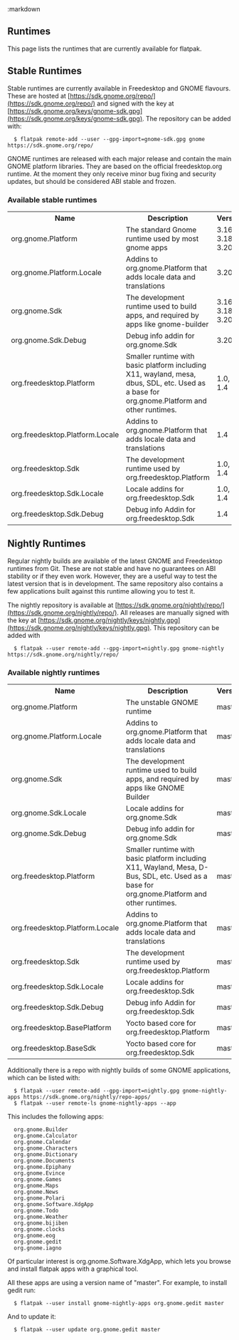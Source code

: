 <section class=""><div class="container"><div class="row"><div class="col-lg-10 col-lg-offset-1">
:markdown

  # Runtimes

  This page lists the runtimes that are currently available for flatpak.

  ## Stable Runtimes

  Stable runtimes are currently available in Freedesktop and GNOME flavours. These are hosted at [https://sdk.gnome.org/repo/](https://sdk.gnome.org/repo/) and signed with the key at [https://sdk.gnome.org/keys/gnome-sdk.gpg](https://sdk.gnome.org/keys/gnome-sdk.gpg). The repository can be added with:

      $ flatpak remote-add --user --gpg-import=gnome-sdk.gpg gnome https://sdk.gnome.org/repo/

  GNOME runtimes are released with each major release and contain the main GNOME platform libraries. They are based on the official freedesktop.org runtime. At the moment they only receive minor bug fixing and security updates, but should be considered ABI stable and frozen.

  ### Available stable runtimes

  <table class="full"><!-- fixme make into markdown tables -->
    <tr>
      <th>Name</th><th>Description</th><th class="nowrap">Versions</th>
    </tr>
    <tr>
      <td>org.gnome.Platform</td>
      <td>The standard Gnome runtime used by most gnome apps</td>
      <td>3.16, 3.18, 3.20</td>
    </tr>
    <tr>
      <td>org.gnome.Platform.Locale</td>
      <td>Addins to org.gnome.Platform that adds locale data and translations</td>
      <td>3.20</td>
    </tr>
    <tr>
      <td>org.gnome.Sdk</td>
      <td>The development runtime used to build apps, and required by apps like gnome-builder</td>
      <td>3.16, 3.18, 3.20</td>
    </tr>
    <tr>
      <td>org.gnome.Sdk.Debug</td>
      <td>Debug info addin for org.gnome.Sdk</td>
      <td>3.20</td>
    </tr>
    <tr>
      <td>org.freedesktop.Platform</td>
      <td>Smaller runtime with basic platform including X11, wayland, mesa, dbus, SDL, etc. Used as a base for org.gnome.Platform and other runtimes.</td>
      <td>1.0, 1.2, 1.4</td>
    </tr>
    <tr>
      <td>org.freedesktop.Platform.Locale</td>
      <td>Addins to org.gnome.Platform that adds locale data and translations</td>
      <td>1.4</td>
    </tr>
    <tr>
      <td>org.freedesktop.Sdk</td>
      <td>The development runtime used by org.freedesktop.Platform</td>
      <td>1.0, 1.2, 1.4</td>
    </tr>
    <tr>
      <td>org.freedesktop.Sdk.Locale</td>
      <td>Locale addins for org.freedesktop.Sdk</td>
      <td>1.0, 1.2, 1.4</td>
    </tr>
    <tr>
      <td>org.freedesktop.Sdk.Debug</td>
      <td>Debug info Addin for org.freedesktop.Sdk</td>
      <td>1.4</td>
    </tr>
  </table>

  ## Nightly Runtimes

  Regular nightly builds are available of the latest GNOME and Freedesktop runtimes from Git. These are not stable and have no guarantees on ABI stability or if they even work. However, they are a useful way to test the latest version that is in development. The same repository also contains a few applications built against this runtime allowing you to test it.

  The nightly repository is available at [https://sdk.gnome.org/nightly/repo/](https://sdk.gnome.org/nightly/repo/). All releases are manually signed with the key at [https://sdk.gnome.org/nightly/keys/nightly.gpg](https://sdk.gnome.org/nightly/keys/nightly.gpg). This repository can be added with

      $ flatpak --user remote-add --gpg-import=nightly.gpg gnome-nightly https://sdk.gnome.org/nightly/repo/

  ### Available nightly runtimes

  <table class="full"><!-- fixme make into markdown tables -->
    <tr>
      <th>Name</th><th>Description</th><th class="nowrap">Versions</th>
    </tr>
    <tr>
      <td>org.gnome.Platform</td>
      <td> The unstable GNOME runtime</td>
      <td>master</td>
    </tr>
    <tr>
      <td>org.gnome.Platform.Locale</td>
      <td>Addins to org.gnome.Platform that adds locale data and translations</td>
      <td>master</td>
    </tr>
    <tr>
      <td>org.gnome.Sdk</td>
      <td>The development runtime used to build apps, and required by apps like GNOME Builder </td>
      <td>master</td>
    </tr>
    <tr>
      <td>org.gnome.Sdk.Locale</td>
      <td>Locale addins for org.gnome.Sdk</td>
      <td>master</td>
    </tr>
    <tr>
      <td>org.gnome.Sdk.Debug</td>
      <td>Debug info addin for org.gnome.Sdk</td>
      <td>master</td>
    </tr>
    <tr>
      <td>org.freedesktop.Platform</td>
      <td>Smaller runtime with basic platform including X11, Wayland, Mesa, D-Bus, SDL, etc. Used as a base for org.gnome.Platform and other runtimes.</td>
      <td>master</td>
    </tr>
    <tr>
      <td>org.freedesktop.Platform.Locale</td>
      <td>Addins to org.gnome.Platform that adds locale data and translations</td>
      <td>master</td>
    </tr>
    <tr>
      <td>org.freedesktop.Sdk</td>
      <td>The development runtime used by org.freedesktop.Platform</td>
      <td>master</td>
    </tr>
    <tr>
      <td>org.freedesktop.Sdk.Locale</td>
      <td>Locale addins for org.freedesktop.Sdk</td>
      <td>master</td>
    </tr>
    <tr>
      <td>org.freedesktop.Sdk.Debug</td>
      <td>Debug info Addin for org.freedesktop.Sdk</td>
      <td>master</td>
    </tr>
    <tr>
      <td>org.freedesktop.BasePlatform</td>
      <td>Yocto based core for org.freedesktop.Platform</td>
      <td>master</td>
    </tr>
    <tr>
      <td>org.freedesktop.BaseSdk</td>
      <td>Yocto based core for org.freedesktop.Sdk</td>
      <td>master</td>
    </tr>
  </table>
  
  Additionally there is a repo with nightly builds of some GNOME applications, which can be listed with:

      $ flatpak --user remote-add --gpg-import=nightly.gpg gnome-nightly-apps https://sdk.gnome.org/nightly/repo-apps/
      $ flatpak --user remote-ls gnome-nightly-apps --app

  This includes the following apps:

      org.gnome.Builder
      org.gnome.Calculator
      org.gnome.Calendar
      org.gnome.Characters
      org.gnome.Dictionary
      org.gnome.Documents
      org.gnome.Epiphany
      org.gnome.Evince
      org.gnome.Games
      org.gnome.Maps
      org.gnome.News
      org.gnome.Polari
      org.gnome.Software.XdgApp
      org.gnome.Todo
      org.gnome.Weather
      org.gnome.bijiben
      org.gnome.clocks
      org.gnome.eog
      org.gnome.gedit
      org.gnome.iagno

  Of particular interest is org.gnome.Software.XdgApp, which lets you browse and install flatpak apps with a graphical tool.

  All these apps are using a version name of "master". For example, to install gedit run:

      $ flatpak --user install gnome-nightly-apps org.gnome.gedit master

  And to update it:

      $ flatpak --user update org.gnome.gedit master

</div></div></div></section>
